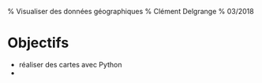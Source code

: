 % Visualiser des données géographiques
% Clément Delgrange
% 03/2018


# Objectifs

* réaliser des cartes avec Python
* 
